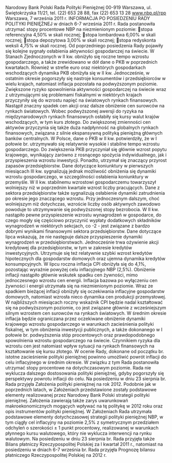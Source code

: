 Narodowy Bank Polski
Rada Polityki Pieniężnej
00-919 Warszawa, ul. Świętokrzyska 11/21, tel. (22) 653 28 88, fax (22) 653 13 28
www.nbp.pl/rpp
Warszawa, 7 września 2011 r.
INFORMACJA PO POSIEDZENIU RADY POLITYKI PIENIĘŻNEJ
w dniach 6-7 września 2011 r.
Rada postanowiła utrzymać stopy procentowe NBP na niezmienionym poziomie:
stopa referencyjna 4,50% w skali rocznej;
stopa lombardowa 6,00% w skali rocznej;
stopa depozytowa 3,00% w skali rocznej;
stopa redyskonta weksli 4,75% w skali rocznej.
Od poprzedniego posiedzenia Rady pojawiły się kolejne sygnały osłabienia aktywności
gospodarczej na świecie. W Stanach Zjednoczonych w II kw. obniżyło się roczne tempo wzrostu
gospodarczego, a także zrewidowano w dół dane o PKB w poprzednich kwartałach. Również w
strefie euro oraz niektórych gospodarkach wschodzących dynamika PKB obniżyła się w II kw.
Jednocześnie, w ostatnim okresie pogorszyły się nastroje konsumentów i przedsiębiorców w wielu
krajach, natomiast inflacja pozostała na podwyższonym poziomie.
Zwiększone ryzyko spowolnienia aktywności gospodarczej na świecie wraz z utrzymującymi się
problemami fiskalnymi w niektórych krajach przyczyniły się do wzrostu napięć na światowych
rynkach finansowych. Nastąpił znaczny spadek cen akcji oraz dalsze obniżenie cen surowców na
rynkach światowych. Wobec podwyższonej awersji do ryzyka na międzynarodowych rynkach
finansowych osłabiły się kursy walut krajów wschodzących, w tym kurs złotego. Do zwiększonej
zmienności cen aktywów przyczynia się także duża nadpłynność na globalnych rynkach
finansowych, związana z silnie ekspansywną polityką pieniężną głównych banków centralnych.
W Polsce, dane o PKB w II kw. potwierdziły, że w I połowie br. utrzymywało się relatywnie
wysokie i stabilne tempo wzrostu gospodarczego. Do zwiększenia PKB przyczyniał się głównie
wzrost popytu krajowego, wynikający zarówno z rosnącego spożycia indywidualnego, jak i
przyspieszenia wzrostu inwestycji. Ponadto, utrzymał się znaczący przyrost zapasów
przedsiębiorstw. Dane dotyczące koniunktury w pierwszych miesiącach
III kw. sygnalizują jednak możliwość obniżenia się dynamiki wzrostu gospodarczego, w
szczególności osłabienia koniunktury w przemyśle.
W II kw. stabilnemu wzrostowi gospodarczemu towarzyszył wolniejszy niż w poprzednim kwartale
wzrost liczby pracujących. Dane z sektora przedsiębiorstw także sygnalizują osłabienie dynamiki
zatrudnienia po okresie jego znaczącego wzrostu. Przy jednoczesnym dalszym, choć wolniejszym
niż dotychczas, wzroście liczby osób aktywnych zawodowo powoduje to utrzymywanie się
podwyższonej stopy bezrobocia.
W II kw. nastąpiło pewne przyspieszenie wzrostu wynagrodzeń w gospodarce, do czego mogły się
częściowo przyczynić wypłaty dodatkowych składników wynagrodzeń w niektórych sekcjach, co
-2 -
jest związane z bardzo dobrymi wynikami finansowymi sektora przedsiębiorstw. Dane dotyczące
lipca wskazują, że nie następuje dalsze przyspieszenie dynamiki wynagrodzeń w
przedsiębiorstwach. Jednocześnie trwa ożywienie akcji kredytowej dla przedsiębiorstw, w tym w
zakresie kredytów inwestycyjnych. Utrzymuje się też relatywnie szybki wzrost kredytów
hipotecznych dla gospodarstw domowych oraz ujemna dynamika kredytów konsumpcyjnych.
W lipcu roczna inflacja CPI obniżyła się do 4,1%, pozostając wyraźnie powyżej celu inflacyjnego
NBP (2,5%). Obniżenie inflacji nastąpiło głównie wskutek spadku cen żywności, mimo
jednoczesnego wzrostu cen energii. Inflacja bazowa po wyłączeniu cen żywności i energii
utrzymała się na niezmienionym poziomie. Wraz ze spadkiem bieżącej inflacji obniżyły się
oczekiwania inflacyjne gospodarstw domowych, natomiast wzrosła nieco dynamika cen produkcji
przemysłowej.
W najbliższych miesiącach roczny wskaźnik CPI będzie nadal kształtować się na podwyższonym
poziomie, co jest związane głównie z wcześniejszym silnym wzrostem cen surowców na rynkach
światowych.
W średnim okresie inflacja będzie ograniczana przez oczekiwane obniżenie dynamiki krajowego
wzrostu gospodarczego w warunkach zacieśnienia polityki fiskalnej, w tym obniżenia inwestycji
publicznych, a także dokonanego w I połowie br. podwyższenia stóp procentowych oraz
prawdopodobnego spowolnienia wzrostu gospodarczego na świecie. Czynnikiem ryzyka dla
wzrostu cen jest natomiast wpływ sytuacji na rynkach finansowych na kształtowanie się kursu
złotego.
W ocenie Rady, dokonane od początku br. istotne zacieśnienie polityki pieniężnej powinno
umożliwić powrót inflacji do celu inflacyjnego w średnim okresie. W związku z tym Rada
postanowiła utrzymać stopy procentowe na dotychczasowym poziomie. Rada nie wyklucza
dalszego dostosowania polityki pieniężnej, gdyby pogorszyły się perspektywy powrotu inflacji do
celu.
Na posiedzeniu w dniu 23 sierpnia br. Rada przyjęła Założenia polityki pieniężnej na
rok 2012. Podobnie jak w poprzednich latach, w Założeniach przedstawione zostały podstawowe
elementy realizowanej przez Narodowy Bank Polski strategii polityki pieniężnej. Założenia
zawierają także zarys uwarunkowań makroekonomicznych mogących wpływać na tę politykę w
2012 roku oraz opis instrumentów polityki pieniężnej.
W Założeniach Rada utrzymała podstawowe elementy dotychczasowej strategii polityki pieniężnej
NBP, w tym ciągły cel inflacyjny na poziomie 2,5% z symetrycznym przedziałem odchyleń o
szerokości ± 1 punkt procentowy, realizowanej w warunkach płynnego kursu walutowego, który nie
wyklucza interwencji na rynku walutowym.
Na posiedzeniu w dniu 23 sierpnia br. Rada przyjęła także Bilans płatniczy Rzeczypospolitej
Polskiej za I kwartał 2011 r., natomiast na posiedzeniu w dniach 6-7 września br. Rada przyjęła
Prognozę bilansu płatniczego Rzeczypospolitej Polskiej na 2012 r.
